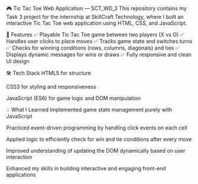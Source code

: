 🎮 Tic Tac Toe Web Application — SCT_WD_3
This repository contains my Task 3 project for the internship at SkillCraft Technology, where I built an interactive Tic Tac Toe web application using HTML, CSS, and JavaScript.

🚀 Features
✅ Playable Tic Tac Toe game between two players (X vs O)
✅ Handles user clicks to place moves
✅ Tracks game state and switches turns
✅ Checks for winning conditions (rows, columns, diagonals) and ties
✅ Displays dynamic messages for wins or draws
✅ Fully responsive and clean UI design

🛠️ Tech Stack
HTML5 for structure

CSS3 for styling and responsiveness

JavaScript (ES6) for game logic and DOM manipulation

💡 What I Learned
Implemented game state management purely with JavaScript

Practiced event-driven programming by handling click events on each cell

Applied logic to efficiently check for win and tie conditions after every move

Improved understanding of updating the DOM dynamically based on user interaction

Enhanced my skills in building interactive and engaging front-end applications

